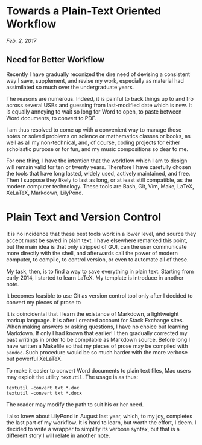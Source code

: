 # Towards a Plain-Text Oriented Workflow
*Feb. 2, 2017*

## Need for Better Workflow

Recently I have gradually reconized the dire need of devising a consistent way I save, supplement, and revise my work, especially as material had assimilated so much over the undergraduate years.

The reasons are numerous.
Indeed, it is painful to back things up to and fro across several USBs and guessing from last-modified date which is new. 
It is equally annoying to wait so long for Word to open, to paste between Word documents, to convert to PDF.

I am thus resolved to come up with a convenient way to manage those notes or solved problems on science or mathematics classes or books, as well as all my non-technical, and, of course, coding projects for either scholastic purpose or for fun, and my music compositions so dear to me.

For one thing, I have the intention that the workflow which I am to design will remain valid for ten or twenty years. Therefore I have carefully chosen the tools that have long lasted, widely used, actively maintained, and free. Then I suppose they likely to last as long, or at least still compatible, as the modern computer technology. These tools are Bash, Git, Vim, Make, LaTeX, XeLaTeX, Markdown, LilyPond.

# Plain Text and Version Control

It is no incidence that these best tools work in a lower level, and source they accept must be saved in plain text. I have elsewhere remarked this point, but the main idea is that only stripped of GUI, can the user communicate more directly with the shell, and afterwards call the power of modern computer, to compile, to control version, or even to automate all of these.

My task, then, is to find a way to save everything in plain text.
Starting from early 2014, I started to learn LaTeX.
My template is introduce in another note.

It becomes feasible to use Git as version control tool only after I decided to convert my pieces of prose to 

It is coincidental that I learn the existance of Markdown, a lightweight markup language. It is after I created account for Stack Exchange sites. When making answers or asking questions, I have no choice but learning Markdown. If only I had known that earlier! I then gradually corrected my past writings in order to be compilable as Markdown source. Before long I have written a Makefile so that my pieces of prose may be compiled with `pandoc`. Such procedure would be so much harder with the more verbose but powerful XeLaTeX.

To make it easier to convert Word documents to plain text files, Mac users may exploit the utility `textutil`. The usage is as thus:

    textutil -convert txt *.doc
    textutil -convert txt *.docx

The reader may modify the path to suit his or her need.

I also knew about LilyPond in August last year, which, to my joy, completes the last part of my workflow. It is hard to learn, but worth the effort, I deem. I decided to write a wrapper to simplify its verbose syntax, but that is a different story I will relate in another note.

